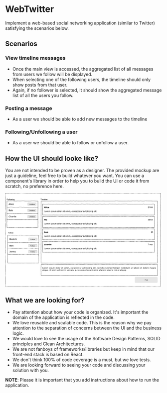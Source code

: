 WebTwitter
========================
  
Implement a web-based social networking application (similar to Twitter) satisfying the scenarios below.
 
<h2>Scenarios</h2>
 
<h3>View timeline messages</h3>
 
* Once the main view is accessed, the aggregated list of all messages from users we follow will be displayed.
* When selecting one of the following users, the timeline should only show posts from that user.
* Again, if no follower is selected, it should show the aggregated message list of all the users you follow.
 
 
<h3>Posting a message</h3>
 
* As a user we should be able to add new messages to the timeline 
 
 
<h3>Following/Unfollowing a user</h3>
 
* As a user we should be able to follow or unfollow a user.
 
<h2>How the UI should looke like?</h2>
You are not intended to be proven as a designer. The provided mockup are just a guideline, feel free to build whatever you want. You can use a component's library in order to help you to build the UI or code it from scratch, no preference here.

![View the wall](resources/wireframe.png)


<h2>What we are looking for?</h2>
 
* Pay attention about how your code is organized. It's important the domain of the application is reflected in the code.
* We love reusable and scalable code. This is the reason why we pay attention to the separation of concerns between the UI and the business logic.
* We would love to see the usage of the Software Design Patterns, SOLID principles and Clean Architectures.
* We are not fanboys of frameworks/libraries but keep in mind that our front-end stack is based on React.
* We don't think 100% of code coverage is a must, but we love tests.
* We are looking forward to seeing your code and discussing your solution with you.
 
 
**NOTE**: Please it is important that you add instructions about how to run the application.
 
 
 

